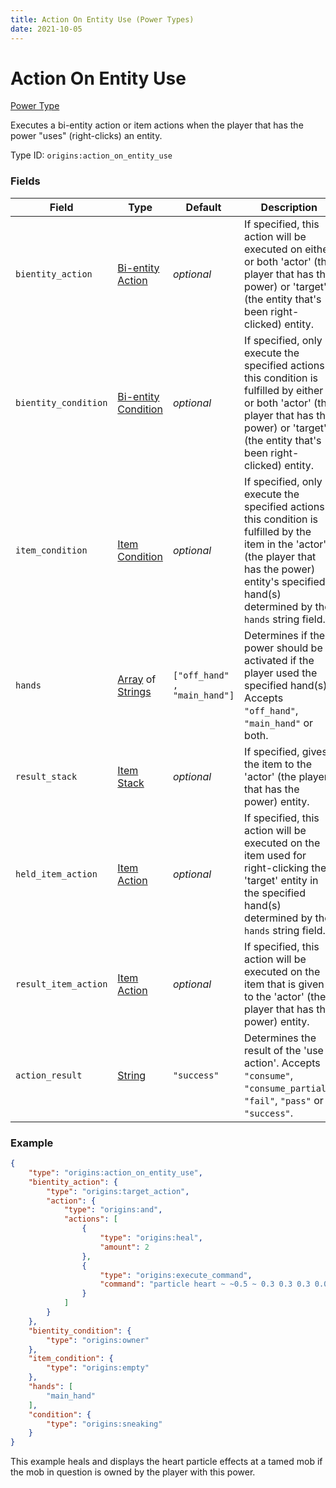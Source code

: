 ```yaml
---
title: Action On Entity Use (Power Types)
date: 2021-10-05
---
```


# Action On Entity Use

[Power Type](../power_types.md)

Executes a bi-entity action or item actions when the player that has the power "uses" (right-clicks) an entity.

Type ID: `origins:action_on_entity_use`

### Fields

Field | Type | Default | Description
------|------|---------|-------------
`bientity_action` | [Bi-entity Action](../bientity_actions.md) | _optional_ | If specified, this action will be executed on either or both 'actor' (the player that has the power) or 'target' (the entity that's been right-clicked) entity.
`bientity_condition` | [Bi-entity Condition](../bientity_conditions.md) | _optional_ | If specified, only execute the specified actions if this condition is fulfilled by either or both 'actor' (the player that has the power) or 'target' (the entity that's been right-clicked) entity.
`item_condition` | [Item Condition](../item_conditions.md) | _optional_ | If specified, only execute the specified actions if this condition is fulfilled by the item in the 'actor' (the player that has the power) entity's specified hand(s) determined by the `hands` string field.
`hands` | [Array](../types/data_types/array.md) of [Strings](../data_types/string.md) | `["off_hand" , "main_hand"]` | Determines if the power should be activated if the player used the specified hand(s). Accepts `"off_hand"`, `"main_hand"` or both.
`result_stack` | [Item Stack](../data_types/item_stack.md) | _optional_ | If specified, gives the item to the 'actor' (the player that has the power) entity.
`held_item_action` | [Item Action](../item_actions.md) | _optional_ | If specified, this action will be executed on the item used for right-clicking the 'target' entity in the specified hand(s) determined by the `hands` string field.
`result_item_action` | [Item Action](../item_actions.md) | _optional_ | If specified, this action will be executed on the item that is given to the 'actor' (the player that has the power) entity.
`action_result` | [String](../data_types/string.md) | `"success"` | Determines the result of the 'use action'. Accepts `"consume"`, `"consume_partial"`, `"fail"`, `"pass"` or `"success"`.

### Example
```json
{
    "type": "origins:action_on_entity_use",
    "bientity_action": {
        "type": "origins:target_action",
        "action": {
            "type": "origins:and",
            "actions": [
                {
                    "type": "origins:heal",
                    "amount": 2
                },
                {
                    "type": "origins:execute_command",
                    "command": "particle heart ~ ~0.5 ~ 0.3 0.3 0.3 0.009 4 normal @a"
                }
            ]
        }
    },
    "bientity_condition": {
        "type": "origins:owner"
    },
    "item_condition": {
        "type": "origins:empty"
    },
    "hands": [
        "main_hand"
    ],
    "condition": {
        "type": "origins:sneaking"
    }
}
```
This example heals and displays the heart particle effects at a tamed mob if the mob in question is owned by the player with this power.
